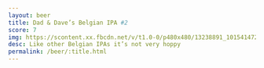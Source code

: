 ```yaml
---
layout: beer
title: Dad & Dave’s Belgian IPA #2
score: 7
img: https://scontent.xx.fbcdn.net/v/t1.0-0/p480x480/13238891_10154147276503745_6482757969464081061_n.jpg?oh=2cd6d124a52d1aba938f55c9d47ba8f4&oe=58C763C2
desc: Like other Belgian IPAs it’s not very hoppy
permalink: /beer/:title.html
---
```

